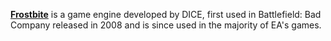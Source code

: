 [**Frostbite**](https://www.ea.com/frostbite/engine) is a game engine developed by DICE, first used in Battlefield: Bad Company released in 2008 and is since used in the majority of EA's games. 
